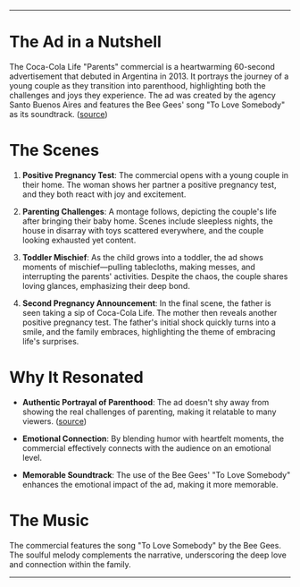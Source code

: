 ---

# The Ad in a Nutshell

The Coca-Cola Life "Parents" commercial is a heartwarming 60-second advertisement that debuted in Argentina in 2013. It portrays the journey of a young couple as they transition into parenthood, highlighting both the challenges and joys they experience. The ad was created by the agency Santo Buenos Aires and features the Bee Gees' song "To Love Somebody" as its soundtrack. ([source](https://www.warc.com/content/paywall/article/rankings-creative/coca-cola-life-film---parents-argentina/en-gb/116198?utm_source=openai))

# The Scenes

1. **Positive Pregnancy Test**: The commercial opens with a young couple in their home. The woman shows her partner a positive pregnancy test, and they both react with joy and excitement.

2. **Parenting Challenges**: A montage follows, depicting the couple's life after bringing their baby home. Scenes include sleepless nights, the house in disarray with toys scattered everywhere, and the couple looking exhausted yet content.

3. **Toddler Mischief**: As the child grows into a toddler, the ad shows moments of mischief—pulling tablecloths, making messes, and interrupting the parents' activities. Despite the chaos, the couple shares loving glances, emphasizing their deep bond.

4. **Second Pregnancy Announcement**: In the final scene, the father is seen taking a sip of Coca-Cola Life. The mother then reveals another positive pregnancy test. The father's initial shock quickly turns into a smile, and the family embraces, highlighting the theme of embracing life's surprises.

# Why It Resonated

- **Authentic Portrayal of Parenthood**: The ad doesn't shy away from showing the real challenges of parenting, making it relatable to many viewers. ([source](https://www.inquisitr.com/coca-cola-lifes-viral-commercial-named-in-adweeks-best-ads-of-2014-video?utm_source=openai))

- **Emotional Connection**: By blending humor with heartfelt moments, the commercial effectively connects with the audience on an emotional level.

- **Memorable Soundtrack**: The use of the Bee Gees' "To Love Somebody" enhances the emotional impact of the ad, making it more memorable.

# The Music

The commercial features the song "To Love Somebody" by the Bee Gees. The soulful melody complements the narrative, underscoring the deep love and connection within the family.

---